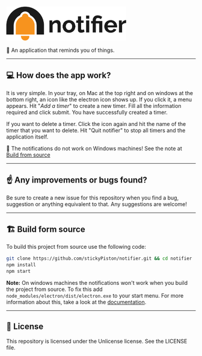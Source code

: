  <p align="left"><img src="assets/icons/horizontal.png" alt="notifier" height="90px"></p>

🔔 An application that reminds you of things.

* * *

## 💻 How does the app work?
It is very simple. In your tray, on Mac at the top right and on windows at the bottom right, an icon like the electron icon shows up. If you click it, a menu appears. Hit "_Add a timer_" to create a new timer. Fill all the information required and click submit. You have successfully created a timer.

If you want to delete a timer. Click the icon again and hit the name of the timer that you want to delete. Hit "Quit notifier" to stop all timers and the application itself.

🚨 The notifications do not work on Windows machines! See the note at [Build from source](#%EF%B8%8F-build-form-source)

* * *

## ☝️ Any improvements or bugs found?
Be sure to create a new issue for this repository when you find a bug, suggestion or anything equivalent to that. Any suggestions are welcome!

* * *

## 🏗️ Build form source
To build this project from source use the following code:
```bash
git clone https://github.com/stickyPiston/notifier.git && cd notifier
npm install
npm start
```

**Note:** On windows machines the notifications won't work when you build the project from source. To fix this add `node_modules/electron/dist/electron.exe` to your start menu. For more information about this, take a look at the [documentation](https://electronjs.org/docs/tutorial/notifications#windows).

* * *
## 📃 License
This repository is licensed under the Unlicense license. See the LICENSE file.
